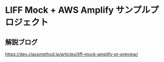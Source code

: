 # LIFF Mock + AWS Amplify サンプルプロジェクト

## 解説ブログ

https://dev.classmethod.jp/articles/liff-mock-amplify-pr-preview/
